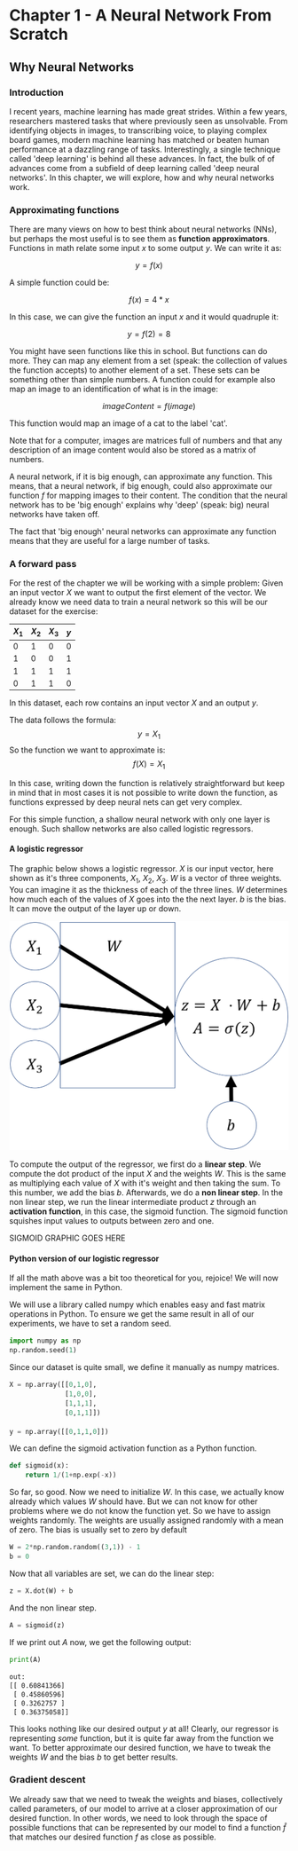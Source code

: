 # Chapter 1 - A Neural Network From Scratch

## Why Neural Networks
### Introduction
I recent years, machine learning has made great strides. Within a few years, researchers mastered tasks that where previously seen as unsolvable. From identifying objects in images, to transcribing voice, to playing complex board games, modern machine learning has matched or beaten human performance at a dazzling range of tasks. Interestingly, a single technique called 'deep learning' is behind all these advances. In fact, the bulk of of advances come from a subfield of deep learning called 'deep neural networks'. In this chapter, we will explore, how and why neural networks work.

### Approximating functions

There are many views on how to best think about neural networks (NNs), but perhaps the most useful is to see them as **function approximators**. Functions in math relate some input $x$ to some output $y$. We can write it as:

$$y = f(x)$$

A simple function could be:

$$f(x) = 4 * x$$

In this case, we can give the function an input $x$ and it would quadruple it:

$$y = f(2) = 8$$

You might have seen functions like this in school. But functions can do more. They can map any element from a set (speak: the collection of values the function accepts) to another element of a set. These sets can be something other than simple numbers. A function could for example also map an image to an identification of what is in the image: 

$$imageContent = f(image)$$

This function would map an image of a cat to the label 'cat'.

Note that for a computer, images are matrices full of numbers and that any description of an image content would also be stored as a matrix of numbers. 

A neural network, if it is big enough, can approximate any function. This means, that a neural network, if big enough, could also approximate our function $f$ for mapping images to their content. The condition that the neural network has to be 'big enough' explains why 'deep' (speak: big) neural networks have taken off. 

The fact that 'big enough' neural networks can approximate any function means that they are useful for a large number of tasks.

### A forward pass

For the rest of the chapter we will be working with a simple problem: Given an input vector $X$ we want to output the first element of the vector. We already know we need data to train a neural network so this will be our dataset for the exercise:

|$X_1$|$X_2$|$X_3$|$y$|
|-|-|-|---|
|0|1|0|0|
|1|0|0|1|
|1|1|1|1|
|0|1|1|0|

In this dataset, each row contains an input vector $X$ and an output $y$.

The data follows the formula: 
$$ y = X_1$$
So the function we want to approximate is:
$$ f(X) = X_1$$

In this case, writing down the function is relatively straightforward but keep in mind that in most cases it is not possible to write down the function, as functions expressed by deep neural nets can get very complex.

For this simple function, a shallow neural network with only one layer is enough. Such shallow networks are also called logistic regressors.
#### A logistic regressor 
The graphic below shows a logistic regressor. $X$ is our input vector, here shown as it's three components, $X_1$, $X_2$, $X_3$. $W$ is a vector of three weights. You can imagine it as the thickness of each of the three lines. $W$ determines how much each of the values of $X$ goes into the the next layer. $b$ is the bias. It can move the output of the layer up or down.

![Log Regressor](./assets/logistic_regression.png)

To compute the output of the regressor, we first do a **linear step**. We compute the dot product of the input $X$ and the weights $W$. This is the same as multiplying each value of $X$ with it's weight and then taking the sum. To this number, we add the bias $b$. Afterwards, we do a **non linear step**. In the non linear step, we run the linear intermediate product $z$ through an **activation function**, in this case, the sigmoid function. The sigmoid function squishes input values to outputs between zero and one.

SIGMOID GRAPHIC GOES HERE 

#### Python version of our logistic regressor

If all the math above was a bit too theoretical for you, rejoice! We will now implement the same in Python.

We will use a library called numpy which enables easy and fast matrix operations in Python. To ensure we get the same result in all of our experiments, we have to set a random seed.

```python
import numpy as np
np.random.seed(1)
```

Since our dataset is quite small, we define it manually as numpy matrices.

```Python
X = np.array([[0,1,0],
              [1,0,0],
              [1,1,1],
              [0,1,1]])

y = np.array([[0,1,1,0]])
```

We can define the sigmoid activation function as a Python function.

```python
def sigmoid(x):
    return 1/(1+np.exp(-x))    
```

So far, so good. Now we need to initialize $W$. In this case, we actually know already which values $W$ should have. But we can not know for other problems where we do not know the function yet. So we have to assign weights randomly. The weights are usually assigned randomly with a mean of zero. The bias is usually set to zero by default
```python 
W = 2*np.random.random((3,1)) - 1
b = 0
```

Now that all variables are set, we can do the linear step:

```python
z = X.dot(W) + b
```
And the non linear step.
```python 
A = sigmoid(z)
```

If we print out $A$ now, we get the following output:
```Python
print(A)
```
```
out:
[[ 0.60841366]
 [ 0.45860596]
 [ 0.3262757 ]
 [ 0.36375058]]
```
This looks nothing like our desired output $y$ at all! Clearly, our regressor is representing _some_ function, but it is quite far away from the function we want. To better approximate our desired function, we have to tweak the weights $W$ and the bias $b$ to get better results.

### Gradient descent

We already saw that we need to tweak the weights and biases, collectively called parameters, of our model to arrive at a closer approximation of our desired function. In other words, we need to look through the space of possible functions that can be represented by our model to find a function $\hat f$ that matches our desired function $f$ as close as possible.


